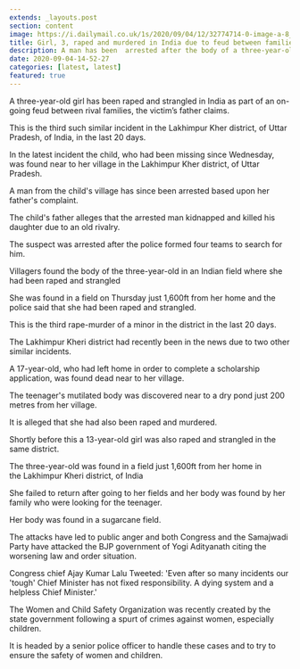 ```yaml
---
extends: _layouts.post
section: content
image: https://i.dailymail.co.uk/1s/2020/09/04/12/32774714-0-image-a-8_1599219668749.jpg 
title: Girl, 3, raped and murdered in India due to feud between families 
description: A man has been  arrested after the body of a three-year-old girl was found raped and strangled in an Indian field. It is the third such similar incident in the are in just 20-days 
date: 2020-09-04-14-52-27 
categories: [latest, latest] 
featured: true 
--- 
```

A three-year-old girl has been raped and strangled in India as part of an on-going feud between rival families, the victim’s father claims. 

This is the third such similar incident in the Lakhimpur Kher district, of Uttar Pradesh, of India, in the last 20 days.

In the latest incident the child, who had been missing since Wednesday, was found near to her village in the Lakhimpur Kher district, of Uttar Pradesh.

A man from the child's village has since been arrested based upon her father's complaint. 

The child's father alleges that the arrested man kidnapped and killed his daughter due to an old rivalry.

The suspect was arrested after the police formed four teams to search for him.

Villagers found the body of the three-year-old in an Indian field where she had been raped and strangled

She was found in a field on Thursday just 1,600ft from her home and the police said that she had been raped and strangled.

This is the third rape-murder of a minor in the district in the last 20 days. 

The Lakhimpur Kheri district had recently been in the news due to two other similar incidents.

A 17-year-old, who had left home in order to complete a scholarship application, was found dead near to her village.

The teenager's mutilated body was discovered near to a dry pond just 200 metres from her village.

It is alleged that she had also been raped and murdered.

Shortly before this a 13-year-old girl was also raped and strangled in the same district.

The three-year-old was found in a field just 1,600ft from her home in the Lakhimpur Kheri district, of India

She failed to return after going to her fields and her body was found by her family who were looking for the teenager.

Her body was found in a sugarcane field.

The attacks have led to public anger and both Congress and the Samajwadi Party have attacked the BJP government of Yogi Adityanath citing the worsening law and order situation.

Congress chief Ajay Kumar Lalu Tweeted: 'Even after so many incidents our 'tough' Chief Minister has not fixed responsibility. A dying system and a helpless Chief Minister.'

The Women and Child Safety Organization was recently created by the state government following a spurt of crimes against women, especially children.

It is headed by a senior police officer to handle these cases and to try to ensure the safety of women and children.

